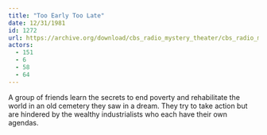 ```yaml
---
title: "Too Early Too Late"
date: 12/31/1981
id: 1272
url: https://archive.org/download/cbs_radio_mystery_theater/cbs_radio_mystery_theater-1251-1300.zip/cbs_radio_mystery_theater-1251-1300%2Fcbsrmt_1272_too_early_too_late.mp3
actors:
  - 151
  - 6
  - 58
  - 64
---
```

A group of friends learn the secrets to end poverty and rehabilitate the world in an old cemetery they saw in a dream. They try to take action but are hindered by the wealthy industrialists who each have their own agendas.